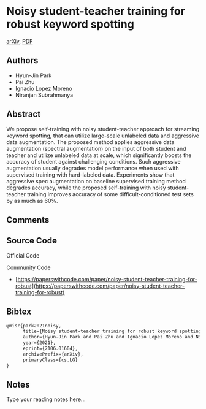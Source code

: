 
# Noisy student-teacher training for robust keyword spotting

[arXiv](https://arxiv.org/abs/2106.01604), [PDF](https://arxiv.org/pdf/2106.01604.pdf)

## Authors

- Hyun-Jin Park
- Pai Zhu
- Ignacio Lopez Moreno
- Niranjan Subrahmanya

## Abstract

We propose self-training with noisy student-teacher approach for streaming keyword spotting, that can utilize large-scale unlabeled data and aggressive data augmentation. The proposed method applies aggressive data augmentation (spectral augmentation) on the input of both student and teacher and utilize unlabeled data at scale, which significantly boosts the accuracy of student against challenging conditions. Such aggressive augmentation usually degrades model performance when used with supervised training with hard-labeled data. Experiments show that aggressive spec augmentation on baseline supervised training method degrades accuracy, while the proposed self-training with noisy student-teacher training improves accuracy of some difficult-conditioned test sets by as much as 60%.

## Comments



## Source Code

Official Code



Community Code

- [https://paperswithcode.com/paper/noisy-student-teacher-training-for-robust](https://paperswithcode.com/paper/noisy-student-teacher-training-for-robust)

## Bibtex

```tex
@misc{park2021noisy,
      title={Noisy student-teacher training for robust keyword spotting}, 
      author={Hyun-Jin Park and Pai Zhu and Ignacio Lopez Moreno and Niranjan Subrahmanya},
      year={2021},
      eprint={2106.01604},
      archivePrefix={arXiv},
      primaryClass={cs.LG}
}
```

## Notes

Type your reading notes here...

